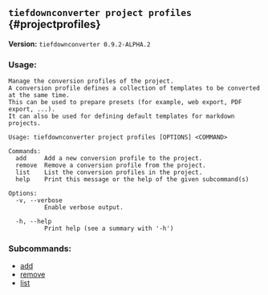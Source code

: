 ## `tiefdownconverter project profiles` {#projectprofiles}

**Version:** `tiefdownconverter 0.9.2-ALPHA.2`

### Usage:
```
Manage the conversion profiles of the project.
A conversion profile defines a collection of templates to be converted at the same time.
This can be used to prepare presets (for example, web export, PDF export, ...).
It can also be used for defining default templates for markdown projects.

Usage: tiefdownconverter project profiles [OPTIONS] <COMMAND>

Commands:
  add     Add a new conversion profile to the project.
  remove  Remove a conversion profile from the project.
  list    List the conversion profiles in the project.
  help    Print this message or the help of the given subcommand(s)

Options:
  -v, --verbose
          Enable verbose output.

  -h, --help
          Print help (see a summary with '-h')
```

### Subcommands:
- [add](#projectprofilesadd)
- [remove](#projectprofilesremove)
- [list](#projectprofileslist)

